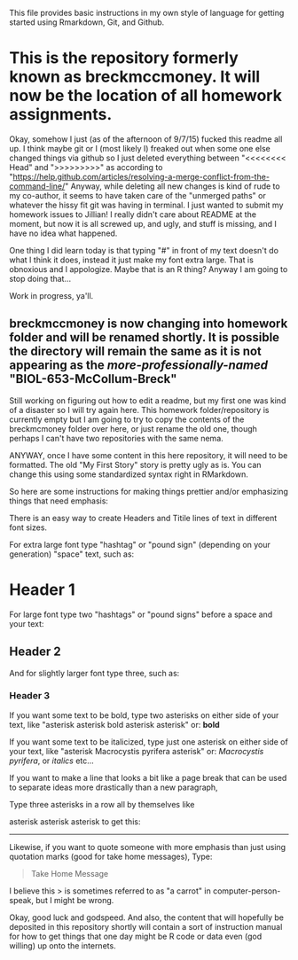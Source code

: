 This file provides basic instructions in my own style of language for getting started using Rmarkdown, Git, and Github. 

# This is the repository formerly known as breckmccmoney. It will now be the location of all homework assignments.

Okay, somehow I just (as of the afternoon of 9/7/15) fucked this readme all up. I think maybe git or I (most likely I) freaked out when some one else changed things via github so I just deleted everything between "<<<<<<<< Head" and ">>>>>>>>>" as according to "https://help.github.com/articles/resolving-a-merge-conflict-from-the-command-line/" Anyway, while deleting all new changes is kind of rude to my co-author, it seems to have taken care of the "unmerged paths" or whatever the hissy fit git was having in terminal. I just wanted to submit my homework issues to Jillian! I really didn't care about README at the moment, but now it is all screwed up, and ugly, and stuff is missing, and I have no idea what happened.

One thing I did learn today is that typing "#" in front of my text doesn't do what I think it does, instead it just make my font extra large. That is obnoxious and I appologize. Maybe that is an R thing? Anyway I am going to stop doing that...


Work in progress, ya'll.


## breckmccmoney is now changing into homework folder and will be renamed shortly. It is possible the directory will remain the same as it is not appearing as the *more-professionally-named* "BIOL-653-McCollum-Breck"

Still working on figuring out how to edit a readme, but my first one was kind of a disaster so I will try again here. 
This homework folder/repository is currently empty but I am going to try to copy the contents of the breckmcmoney folder over here, or just rename the old one, though perhaps I can't have two repositories with the same nema.

ANYWAY, once I have some content in this here repository, it will need to be formatted.
The old "My First Story" story is pretty ugly as is. You can change this using some standardized syntax right in RMarkdown.

So here are some instructions for making things prettier and/or emphasizing things that need emphasis:

There is an easy way to create Headers and Titile lines of text in different font sizes.

For extra large font type "hashtag" or "pound sign" (depending on your generation) "space" text, such as:
# Header 1

For large font type two "hashtags" or "pound signs" before a space and your text: 
## Header 2

And for slightly larger font type three, such as:
### Header 3


If you want some text to be bold, type two asterisks on either side of your text, like "asterisk asterisk bold asterisk asterisk" or: **bold**

If you want some text to be italicized, type just one asterisk on either side of your text, like "asterisk Macrocystis pyrifera asterisk" or: *Macrocystis pyrifera*, or *italics* etc...

If you want to make a line that looks a bit like a page break that can be used to separate ideas more drastically than a new paragraph,

Type three asterisks in a row all by themselves like

asterisk asterisk asterisk
to get this:

***

Likewise, if you want to quote someone with more emphasis than just using quotation marks (good for take home messages), Type:

> Take Home Message

I believe this > is sometimes referred to as "a carrot" in computer-person-speak, but I might be wrong.

Okay, good luck and godspeed. And also, the content that will hopefully be deposited in this repository shortly will contain a sort of instruction manual for how to get things that one day might be R code or data even (god willing) up onto the internets.

